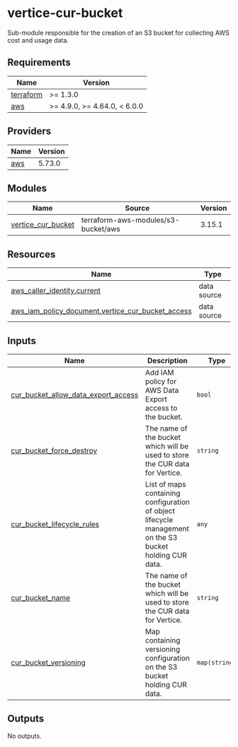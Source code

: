 # vertice-cur-bucket

Sub-module responsible for the creation of an S3 bucket for collecting AWS cost and usage data.

<!-- BEGIN_TF_DOCS -->
## Requirements

| Name | Version |
|------|---------|
| <a name="requirement_terraform"></a> [terraform](#requirement\_terraform) | >= 1.3.0 |
| <a name="requirement_aws"></a> [aws](#requirement\_aws) | >= 4.9.0, >= 4.64.0, < 6.0.0 |

## Providers

| Name | Version |
|------|---------|
| <a name="provider_aws"></a> [aws](#provider\_aws) | 5.73.0  |

## Modules

| Name | Source | Version |
|------|--------|---------|
| <a name="module_vertice_cur_bucket"></a> [vertice\_cur\_bucket](#module\_vertice\_cur\_bucket) | terraform-aws-modules/s3-bucket/aws | 3.15.1 |

## Resources

| Name | Type |
|------|------|
| [aws_caller_identity.current](https://registry.terraform.io/providers/hashicorp/aws/latest/docs/data-sources/caller_identity) | data source |
| [aws_iam_policy_document.vertice_cur_bucket_access](https://registry.terraform.io/providers/hashicorp/aws/latest/docs/data-sources/iam_policy_document) | data source |

## Inputs

| Name | Description | Type | Default | Required |
|------|-------------|------|---------|:--------:|
| <a name="input_cur_bucket_allow_data_export_access"></a> [cur\_bucket\_allow\_data\_export\_access](#input\_cur\_bucket\_allow\_data\_export\_access) | Add IAM policy for AWS Data Export access to the bucket. | `bool` | `false` | no |
| <a name="input_cur_bucket_force_destroy"></a> [cur\_bucket\_force\_destroy](#input\_cur\_bucket\_force\_destroy) | The name of the bucket which will be used to store the CUR data for Vertice. | `string` | `false` | no |
| <a name="input_cur_bucket_lifecycle_rules"></a> [cur\_bucket\_lifecycle\_rules](#input\_cur\_bucket\_lifecycle\_rules) | List of maps containing configuration of object lifecycle management on the S3 bucket holding CUR data. | `any` | `[]` | no |
| <a name="input_cur_bucket_name"></a> [cur\_bucket\_name](#input\_cur\_bucket\_name) | The name of the bucket which will be used to store the CUR data for Vertice. | `string` | n/a | yes |
| <a name="input_cur_bucket_versioning"></a> [cur\_bucket\_versioning](#input\_cur\_bucket\_versioning) | Map containing versioning configuration on the S3 bucket holding CUR data. | `map(string)` | <pre>{<br>  "mfa_delete": false,<br>  "status": false<br>}</pre> | no |

## Outputs

No outputs.
<!-- END_TF_DOCS -->
